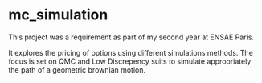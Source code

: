 # mc_simulation

This project was a requirement as part of my second year at ENSAE Paris.

It explores the pricing of options using different simulations methods.
The focus is set on QMC and Low Discrepency suits to simulate appropriately the path of a geometric brownian motion.
